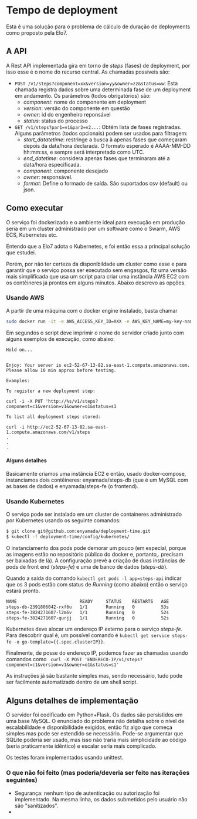 # Tempo de deployment

Esta é uma solução para o problema de cálculo de duração de deployments como proposto pela Elo7.

## A API

A Rest API implementada gira em torno de _steps_ (fases) de deployment, por isso esse é o nome do recurso central. As chamadas possíveis são:
  - `POST /v1/steps?component=xx&version=yy&owner=zz&status=ww`: Esta chamada registra dados sobre uma determinada fase de um deployment em andamento. Os parâmetros (todos obrigatórios) são:
    - _component_: nome do componente em deployment
    - _version_: versão do componente em questão 
    - _owner_: id do engenheiro reponsável
    - _status_: status do processo
  - `GET /v1/steps?par1=v1&par2=v2...`: Obtém lista de fases registradas. Alguns parâmetros (todos opcionais) podem ser usados para filtragem:
    - _start_datatetime_: restringe a busca à apenas fases que começaram depois da data/hora declarada. O formato esperado é AAAA-MM-DD hh:mm:ss, e sempre será interpretado como UTC. 
    - _end_datetime_: considera apenas fases que terminaram até a data/hora especificada.
    - _component_: componente desejado
    - _owner_: responsável.
    - _format_: Define o formado de saída. São suportados csv (default) ou json.



## Como executar

O serviço foi dockerizado e o ambiente ideal para execução em produção seria em um cluster administrado por um software como o Swarm, AWS ECS, Kubernetes etc. 

Entendo que a Elo7 adota o Kubernetes, e foi então essa a principal solução que estudei. 

Porém, por não ter certeza da disponibildade um cluster como esse e para garantir que o serviço possa ser executado sem engasgos, fiz uma versão mais simplificada que usa um script para criar uma instância AWS EC2 com os contêineres já prontos em alguns minutos. Abaixo descrevo as opções.

### Usando AWS

A partir de uma máquina com o docker engine instalado, basta chamar

```sh
sudo docker run -it -e AWS_ACCESS_KEY_ID=XXX -e AWS_KEY_NAME=my-key-name -e AWS_SECRET_ACCESS_KEY=YYYY  enyamada/steps-launcher:1.0
```

Em segundos o script deve imprimir o nome do servidor criado junto com alguns exemplos de execução, como abaixo:

```
Hold on...


Enjoy: Your server is ec2-52-67-13-82.sa-east-1.compute.amazonaws.com. Please allow 10 min approx before testing.

Examples:

To register a new deployment step:

curl -i -X PUT 'http://%s/v1/steps?component=c1&version=v1&owner=o1&status=s1

To list all deployment steps stored:

curl -i http://ec2-52-67-13-82.sa-east-1.compute.amazonaws.com/v1/steps
.
.
.
```

#### Alguns detalhes 

Basicamente criamos uma instância EC2 e então, usado docker-compose, instanciamos dois contêineres: enyamada/steps-db (que é um MySQL com as bases de dados) e enyamada/steps-fe (o frontend).



### Usando Kubernetes

O serviço pode ser instalado em um cluster de containeres administrado por Kubernetes usando os seguinte comandos:

```sh
$ git clone git@github.com:enyamada/deployment-time.git
$ kubectl -f deployment-time/config/kubernetes/
```

O instanciamento dos pods pode demorar um pouco (em especial, porque as imagens estão no repositório público do docker e, portanto,. precisam ser baixadas de lá). A configuração prevê a criação de duas instâncias de pods de front end (_steps-fe_) e uma de banco de dados (_steps-db_).

Quando a saída do comando `kubectl get pods -l app=steps-api` indicar que os 3 pods estão com status de _Running_ (como abaixo) então o serviço estará pronto.

```sh
NAME                        READY     STATUS    RESTARTS   AGE
steps-db-2391806042-rxf6u   1/1       Running   0          53s
steps-fe-3824271607-l2m6v   1/1       Running   0          52s
steps-fe-3824271607-qurjj   1/1       Running   0          52s
```

Kubernetes deve alocar um endereço IP externo para o serviço _steps-fe_. Para descobrir qual é, um possível comando é `kubectl get service steps-fe -o go-template={{.spec.clusterIP}}`.

Finalmente, de posse do endereço IP, podemos fazer as chamadas usando comandos como ` curl -X POST 'ENDERECO-IP/v1/steps?component=c1&version=v1&owner=o1&status=s1'`

As instruções já são bastante simples mas, sendo necessário, tudo pode ser facilmente automatizado dentro de um shell script. 



## Alguns detalhes de implementação

O servidor foi codificado em Python+Flask. Os dados são persistidos em uma base MySQL. O enunciado do problema não detalha sobre o nível de escalabilidade e disponibilidade exigidos, então fiz algo que começa simples mas pode ser estendido se necessário. Pode-se argumentar que SQLite poderia ser usado, mas isso não traria mais simplicidade ao código (seria praticamente idêntico) e escalar seria mais complicado.

Os testes foram implementados usando unittest.

### O que não foi feito (mas poderia/deveria ser feito nas iterações seguintes)

* Segurança: nenhum tipo de autenticação ou autorização foi implementado. Na mesma linha, os dados submetidos pelo usuário não são "sanitizados".
* 
